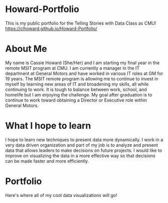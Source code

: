 # Howard-Portfolio
This is my public portfolio for the Telling Stories with Data Class as CMU!
https://clhoward.github.io/Howard-Portfolio/

# About Me
My name is Cassie Howard (She/Her) and I am starting my final year in the remote MSIT program at CMU.  I am currently a manager in the IT department at General Motors and have worked in various IT roles at GM for 19 years.  The MSIT remote program is allowing me to continue to invest in myself by learning new areas of IT and broadening my skills, all while continuing to work.   It is tough to balance between work, school, and homelife but I am enjoying the challenge. My goal after graduation is to continue to work toward obtaining a Director or Executive role within General Motors.    

# What I hope to learn
I hope to learn new techniques to present data more dynamically.  I work in a very data driven organization and part of my job is to analyze and present data that allows leaders to make decisions on future projects.  I would like to improve on visualizing the data in a more effective way so that decisions can be made faster and more efficiently.  

# Portfolio
Here's where all of my cool data visualizations will go!
